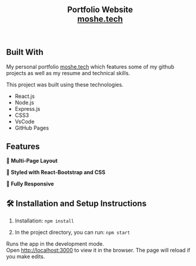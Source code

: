 <h2 align="center">
  Portfolio Website<br/>
  <a href="https://roomfulmoshe.github.io/MoshePortfolio" target="_blank">moshe.tech</a>
</h2>

<br/>

## Built With

My personal portfolio <a href="https://roomfulmoshe.github.io/MoshePortfolio" target="_blank">moshe.tech</a> which features some of my github projects as well as my resume and technical skills.<br/>

This project was built using these technologies.

- React.js
- Node.js
- Express.js
- CSS3
- VsCode
- GitHub Pages

## Features

**📖 Multi-Page Layout**

**🎨 Styled with React-Bootstrap and CSS**

**📱 Fully Responsive**

## 🛠 Installation and Setup Instructions

1. Installation: `npm install`

2. In the project directory, you can run: `npm start`

Runs the app in the development mode.\
Open [http://localhost:3000](http://localhost:3000) to view it in the browser.
The page will reload if you make edits.
